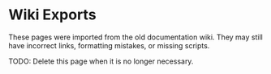 # Wiki Exports

These pages were imported from the old documentation wiki. They may still have incorrect links, formatting mistakes, or missing scripts.

TODO: Delete this page when it is no longer necessary.
